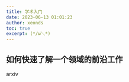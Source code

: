 ```yaml
---
title: 学术入门
date: 2023-06-13 01:01:23
author: xeonds
toc: true
excerpt: (*/ω＼*)
---
```


## 如何快速了解一个领域的前沿工作

arxiv
